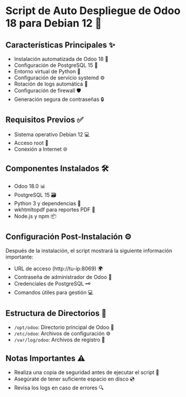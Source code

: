 # Script de Auto Despliegue de Odoo 18 para Debian 12 🚀

## Características Principales ✨

- Instalación automatizada de Odoo 18 🔄
- Configuración de PostgreSQL 15 🐘
- Entorno virtual de Python 🐍
- Configuración de servicio systemd ⚙️
- Rotación de logs automática 📝
- Configuración de firewall 🛡️
- Generación segura de contraseñas 🔒

## Requisitos Previos ✅

- Sistema operativo Debian 12 💻
- Acceso root 🔑
- Conexión a Internet 🌐

## Componentes Instalados 🛠️

- Odoo 18.0 📊
- PostgreSQL 15 🗃️
- Python 3 y dependencias 🐍
- wkhtmltopdf para reportes PDF 📄
- Node.js y npm 📦

## Configuración Post-Instalación ⚙️

Después de la instalación, el script mostrará la siguiente información importante:

- URL de acceso (http://tu-ip:8069) 🌍
- Contraseña de administrador de Odoo 🔐
- Credenciales de PostgreSQL 🗝️
- Comandos útiles para gestión 💻

## Estructura de Directorios 📁

- `/opt/odoo`: Directorio principal de Odoo 📂
- `/etc/odoo`: Archivos de configuración ⚙️
- `/var/log/odoo`: Archivos de registro 📝

## Notas Importantes ⚠️

- Realiza una copia de seguridad antes de ejecutar el script 💾
- Asegúrate de tener suficiente espacio en disco 💿
- Revisa los logs en caso de errores 🔍

